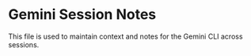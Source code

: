 # Gemini Session Notes

This file is used to maintain context and notes for the Gemini CLI across sessions.
